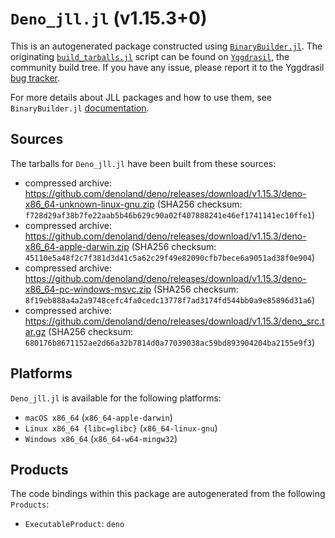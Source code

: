 # `Deno_jll.jl` (v1.15.3+0)

This is an autogenerated package constructed using [`BinaryBuilder.jl`](https://github.com/JuliaPackaging/BinaryBuilder.jl). The originating [`build_tarballs.jl`](https://github.com/JuliaPackaging/Yggdrasil/blob/9ea7f9c50a6b6b2de3f5baa62ba7f4039f58a5c4/D/Deno/build_tarballs.jl) script can be found on [`Yggdrasil`](https://github.com/JuliaPackaging/Yggdrasil/), the community build tree.  If you have any issue, please report it to the Yggdrasil [bug tracker](https://github.com/JuliaPackaging/Yggdrasil/issues).

For more details about JLL packages and how to use them, see `BinaryBuilder.jl` [documentation](https://juliapackaging.github.io/BinaryBuilder.jl/dev/jll/).

## Sources

The tarballs for `Deno_jll.jl` have been built from these sources:

* compressed archive: https://github.com/denoland/deno/releases/download/v1.15.3/deno-x86_64-unknown-linux-gnu.zip (SHA256 checksum: `f728d29af38b7fe22aab5b46b629c90a02f407888241e46ef1741141ec10ffe1`)
* compressed archive: https://github.com/denoland/deno/releases/download/v1.15.3/deno-x86_64-apple-darwin.zip (SHA256 checksum: `45110e5a48f2c7f381d3d41c5a62c29f49e82090cfb7bece6a9051ad38f0e904`)
* compressed archive: https://github.com/denoland/deno/releases/download/v1.15.3/deno-x86_64-pc-windows-msvc.zip (SHA256 checksum: `8f19eb888a4a2a9748cefc4fa0cedc13778f7ad3174fd544bb0a9e85896d31a6`)
* compressed archive: https://github.com/denoland/deno/releases/download/v1.15.3/deno_src.tar.gz (SHA256 checksum: `680176b8671152ae2d66a32b7814d0a77039038ac59bd893904204ba2155e9f3`)

## Platforms

`Deno_jll.jl` is available for the following platforms:

* `macOS x86_64` (`x86_64-apple-darwin`)
* `Linux x86_64 {libc=glibc}` (`x86_64-linux-gnu`)
* `Windows x86_64` (`x86_64-w64-mingw32`)

## Products

The code bindings within this package are autogenerated from the following `Products`:

* `ExecutableProduct`: `deno`
